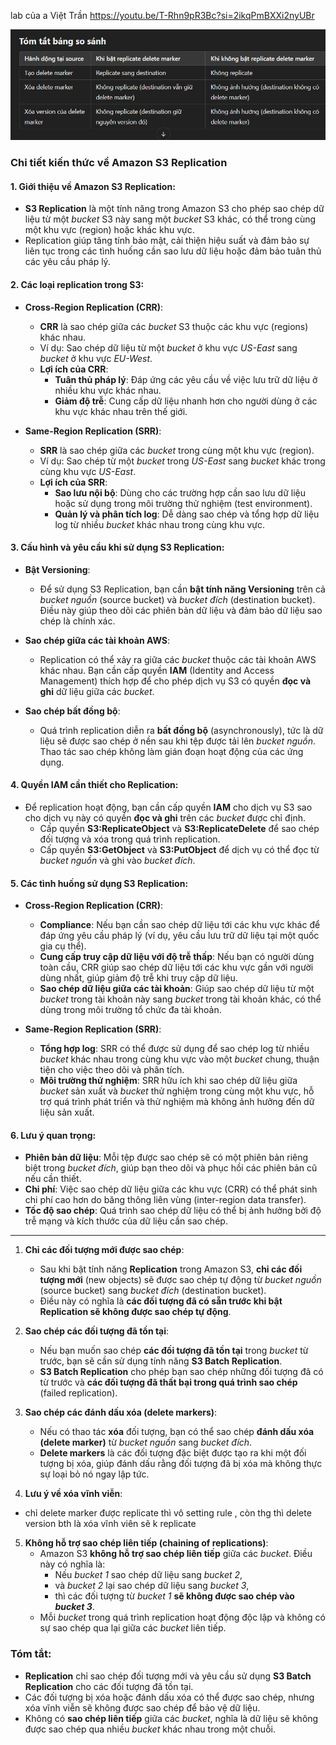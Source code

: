 lab của a Việt Trần https://youtu.be/T-Rhn9pR3Bc?si=2ikqPmBXXi2nyUBr

![alt text](image/so-sánh-deletemarker.png)

### **Chi tiết kiến thức về Amazon S3 Replication**

#### 1. **Giới thiệu về Amazon S3 Replication**:
- **S3 Replication** là một tính năng trong Amazon S3 cho phép sao chép dữ liệu từ một *bucket* S3 này sang một *bucket* S3 khác, có thể trong cùng một khu vực (region) hoặc khác khu vực.  
- Replication giúp tăng tính bảo mật, cải thiện hiệu suất và đảm bảo sự liên tục trong các tình huống cần sao lưu dữ liệu hoặc đảm bảo tuân thủ các yêu cầu pháp lý.

#### 2. **Các loại replication trong S3**:
- **Cross-Region Replication (CRR)**:
  - **CRR** là sao chép giữa các *bucket* S3 thuộc các khu vực (regions) khác nhau.
  - Ví dụ: Sao chép dữ liệu từ một *bucket* ở khu vực *US-East* sang *bucket* ở khu vực *EU-West*.
  - **Lợi ích của CRR**:
    - **Tuân thủ pháp lý**: Đáp ứng các yêu cầu về việc lưu trữ dữ liệu ở nhiều khu vực khác nhau.
    - **Giảm độ trễ**: Cung cấp dữ liệu nhanh hơn cho người dùng ở các khu vực khác nhau trên thế giới.

- **Same-Region Replication (SRR)**:
  - **SRR** là sao chép giữa các *bucket* trong cùng một khu vực (region).
  - Ví dụ: Sao chép từ một *bucket* trong *US-East* sang *bucket* khác trong cùng khu vực *US-East*.
  - **Lợi ích của SRR**:
    - **Sao lưu nội bộ**: Dùng cho các trường hợp cần sao lưu dữ liệu hoặc sử dụng trong môi trường thử nghiệm (test environment).
    - **Quản lý và phân tích log**: Dễ dàng sao chép và tổng hợp dữ liệu log từ nhiều *bucket* khác nhau trong cùng khu vực.

#### 3. **Cấu hình và yêu cầu khi sử dụng S3 Replication**:
- **Bật Versioning**:
  - Để sử dụng S3 Replication, bạn cần **bật tính năng Versioning** trên cả *bucket nguồn* (source bucket) và *bucket đích* (destination bucket). Điều này giúp theo dõi các phiên bản dữ liệu và đảm bảo dữ liệu sao chép là chính xác.
  
- **Sao chép giữa các tài khoản AWS**:
  - Replication có thể xảy ra giữa các *bucket* thuộc các tài khoản AWS khác nhau. Bạn cần cấp quyền **IAM** (Identity and Access Management) thích hợp để cho phép dịch vụ S3 có quyền **đọc và ghi** dữ liệu giữa các *bucket*.

- **Sao chép bất đồng bộ**:
  - Quá trình replication diễn ra **bất đồng bộ** (asynchronously), tức là dữ liệu sẽ được sao chép ở nền sau khi tệp được tải lên *bucket nguồn*. Thao tác sao chép không làm gián đoạn hoạt động của các ứng dụng.

#### 4. **Quyền IAM cần thiết cho Replication**:
- Để replication hoạt động, bạn cần cấp quyền **IAM** cho dịch vụ S3 sao cho dịch vụ này có quyền **đọc và ghi** trên các *bucket* được chỉ định.
  - Cấp quyền **S3:ReplicateObject** và **S3:ReplicateDelete** để sao chép đối tượng và xóa trong quá trình replication.
  - Cấp quyền **S3:GetObject** và **S3:PutObject** để dịch vụ có thể đọc từ *bucket nguồn* và ghi vào *bucket đích*.

#### 5. **Các tình huống sử dụng S3 Replication**:
- **Cross-Region Replication (CRR)**:
  - **Compliance**: Nếu bạn cần sao chép dữ liệu tới các khu vực khác để đáp ứng yêu cầu pháp lý (ví dụ, yêu cầu lưu trữ dữ liệu tại một quốc gia cụ thể).
  - **Cung cấp truy cập dữ liệu với độ trễ thấp**: Nếu bạn có người dùng toàn cầu, CRR giúp sao chép dữ liệu tới các khu vực gần với người dùng nhất, giúp giảm độ trễ khi truy cập dữ liệu.
  - **Sao chép dữ liệu giữa các tài khoản**: Giúp sao chép dữ liệu từ một *bucket* trong tài khoản này sang *bucket* trong tài khoản khác, có thể dùng trong môi trường tổ chức đa tài khoản.

- **Same-Region Replication (SRR)**:
  - **Tổng hợp log**: SRR có thể được sử dụng để sao chép log từ nhiều *bucket* khác nhau trong cùng khu vực vào một *bucket* chung, thuận tiện cho việc theo dõi và phân tích.
  - **Môi trường thử nghiệm**: SRR hữu ích khi sao chép dữ liệu giữa *bucket* sản xuất và *bucket* thử nghiệm trong cùng một khu vực, hỗ trợ quá trình phát triển và thử nghiệm mà không ảnh hưởng đến dữ liệu sản xuất.
  
#### 6. **Lưu ý quan trọng**:
- **Phiên bản dữ liệu**: Mỗi tệp được sao chép sẽ có một phiên bản riêng biệt trong *bucket đích*, giúp bạn theo dõi và phục hồi các phiên bản cũ nếu cần thiết.
- **Chi phí**: Việc sao chép dữ liệu giữa các khu vực (CRR) có thể phát sinh chi phí cao hơn do băng thông liên vùng (inter-region data transfer).
- **Tốc độ sao chép**: Quá trình sao chép dữ liệu có thể bị ảnh hưởng bởi độ trễ mạng và kích thước của dữ liệu cần sao chép. 

---


1. **Chỉ các đối tượng mới được sao chép**:
   - Sau khi bật tính năng **Replication** trong Amazon S3, **chỉ các đối tượng mới** (new objects) sẽ được sao chép tự động từ *bucket nguồn* (source bucket) sang *bucket đích* (destination bucket).
   - Điều này có nghĩa là **các đối tượng đã có sẵn trước khi bật Replication sẽ không được sao chép tự động**.

2. **Sao chép các đối tượng đã tồn tại**:
   - Nếu bạn muốn sao chép **các đối tượng đã tồn tại** trong *bucket* từ trước, bạn sẽ cần sử dụng tính năng **S3 Batch Replication**.
   - **S3 Batch Replication** cho phép bạn sao chép những đối tượng đã có từ trước và **các đối tượng đã thất bại trong quá trình sao chép** (failed replication).

3. **Sao chép các đánh dấu xóa (delete markers)**:
   - Nếu có thao tác **xóa** đối tượng, bạn có thể sao chép **đánh dấu xóa (delete marker)** từ *bucket nguồn* sang *bucket đích*.
   - **Delete markers** là các đối tượng đặc biệt được tạo ra khi một đối tượng bị xóa, giúp đánh dấu rằng đối tượng đã bị xóa mà không thực sự loại bỏ nó ngay lập tức.

4. **Lưu ý về xóa vĩnh viễn**:
  - chỉ delete marker được replicate thì vô setting rule , còn thg thì delete version bth là xóa vĩnh viên sẽ k replicate 
5. **Không hỗ trợ sao chép liên tiếp (chaining of replications)**:
   - Amazon S3 **không hỗ trợ sao chép liên tiếp** giữa các *bucket*. Điều này có nghĩa là:
     - Nếu *bucket 1* sao chép dữ liệu sang *bucket 2*,
     - và *bucket 2* lại sao chép dữ liệu sang *bucket 3*,
     - thì các đối tượng từ *bucket 1* **sẽ không được sao chép vào *bucket 3***.
   - Mỗi *bucket* trong quá trình replication hoạt động độc lập và không có sự sao chép qua lại giữa các *bucket* liên tiếp.

### **Tóm tắt**:
- **Replication** chỉ sao chép đối tượng mới và yêu cầu sử dụng **S3 Batch Replication** cho các đối tượng đã tồn tại.
- Các đối tượng bị xóa hoặc đánh dấu xóa có thể được sao chép, nhưng xóa vĩnh viễn sẽ không được sao chép để bảo vệ dữ liệu.
- Không có **sao chép liên tiếp** giữa các *bucket*, nghĩa là dữ liệu sẽ không được sao chép qua nhiều *bucket* khác nhau trong một chuỗi.
